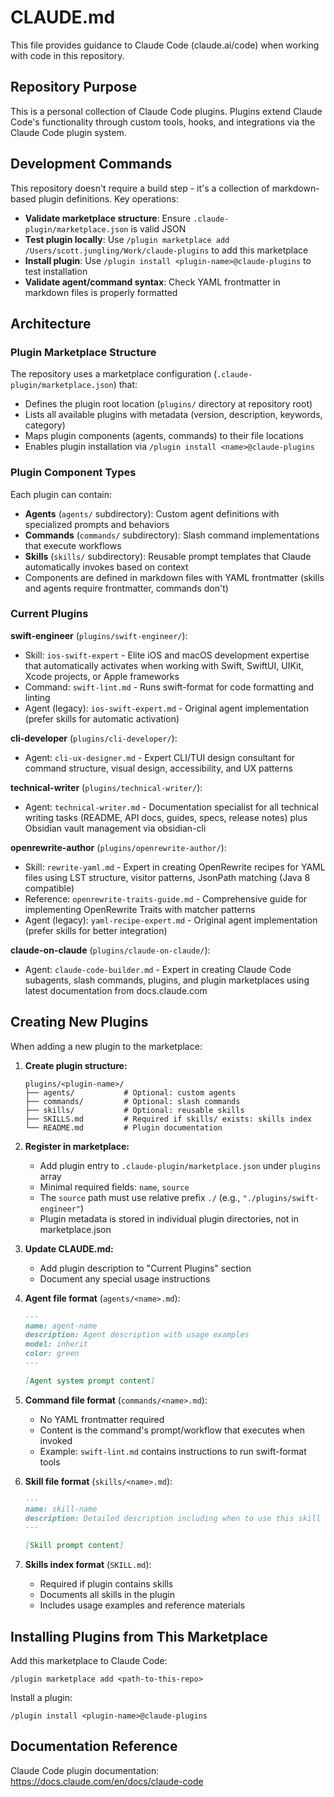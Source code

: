 # CLAUDE.md

This file provides guidance to Claude Code (claude.ai/code) when working with code in this repository.

## Repository Purpose

This is a personal collection of Claude Code plugins. Plugins extend Claude Code's functionality through custom tools, hooks, and integrations via the Claude Code plugin system.

## Development Commands

This repository doesn't require a build step - it's a collection of markdown-based plugin definitions. Key operations:

- **Validate marketplace structure**: Ensure `.claude-plugin/marketplace.json` is valid JSON
- **Test plugin locally**: Use `/plugin marketplace add /Users/scott.jungling/Work/claude-plugins` to add this marketplace
- **Install plugin**: Use `/plugin install <plugin-name>@claude-plugins` to test installation
- **Validate agent/command syntax**: Check YAML frontmatter in markdown files is properly formatted

## Architecture

### Plugin Marketplace Structure

The repository uses a marketplace configuration (`.claude-plugin/marketplace.json`) that:
- Defines the plugin root location (`plugins/` directory at repository root)
- Lists all available plugins with metadata (version, description, keywords, category)
- Maps plugin components (agents, commands) to their file locations
- Enables plugin installation via `/plugin install <name>@claude-plugins`

### Plugin Component Types

Each plugin can contain:
- **Agents** (`agents/` subdirectory): Custom agent definitions with specialized prompts and behaviors
- **Commands** (`commands/` subdirectory): Slash command implementations that execute workflows
- **Skills** (`skills/` subdirectory): Reusable prompt templates that Claude automatically invokes based on context
- Components are defined in markdown files with YAML frontmatter (skills and agents require frontmatter, commands don't)

### Current Plugins

**swift-engineer** (`plugins/swift-engineer/`):
- Skill: `ios-swift-expert` - Elite iOS and macOS development expertise that automatically activates when working with Swift, SwiftUI, UIKit, Xcode projects, or Apple frameworks
- Command: `swift-lint.md` - Runs swift-format for code formatting and linting
- Agent (legacy): `ios-swift-expert.md` - Original agent implementation (prefer skills for automatic activation)

**cli-developer** (`plugins/cli-developer/`):
- Agent: `cli-ux-designer.md` - Expert CLI/TUI design consultant for command structure, visual design, accessibility, and UX patterns

**technical-writer** (`plugins/technical-writer/`):
- Agent: `technical-writer.md` - Documentation specialist for all technical writing tasks (README, API docs, guides, specs, release notes) plus Obsidian vault management via obsidian-cli

**openrewrite-author** (`plugins/openrewrite-author/`):
- Skill: `rewrite-yaml.md` - Expert in creating OpenRewrite recipes for YAML files using LST structure, visitor patterns, JsonPath matching (Java 8 compatible)
- Reference: `openrewrite-traits-guide.md` - Comprehensive guide for implementing OpenRewrite Traits with matcher patterns
- Agent (legacy): `yaml-recipe-expert.md` - Original agent implementation (prefer skills for better integration)

**claude-on-claude** (`plugins/claude-on-claude/`):
- Agent: `claude-code-builder.md` - Expert in creating Claude Code subagents, slash commands, plugins, and plugin marketplaces using latest documentation from docs.claude.com

## Creating New Plugins

When adding a new plugin to the marketplace:

1. **Create plugin structure:**
   ```
   plugins/<plugin-name>/
   ├── agents/           # Optional: custom agents
   ├── commands/         # Optional: slash commands
   ├── skills/           # Optional: reusable skills
   ├── SKILLS.md         # Required if skills/ exists: skills index
   └── README.md         # Plugin documentation
   ```

2. **Register in marketplace:**
   - Add plugin entry to `.claude-plugin/marketplace.json` under `plugins` array
   - Minimal required fields: `name`, `source`
   - The `source` path must use relative prefix `./` (e.g., `"./plugins/swift-engineer"`)
   - Plugin metadata is stored in individual plugin directories, not in marketplace.json

3. **Update CLAUDE.md:**
   - Add plugin description to "Current Plugins" section
   - Document any special usage instructions

4. **Agent file format** (`agents/<name>.md`):
   ```markdown
   ---
   name: agent-name
   description: Agent description with usage examples
   model: inherit
   color: green
   ---

   [Agent system prompt content]
   ```

5. **Command file format** (`commands/<name>.md`):
   - No YAML frontmatter required
   - Content is the command's prompt/workflow that executes when invoked
   - Example: `swift-lint.md` contains instructions to run swift-format tools

6. **Skill file format** (`skills/<name>.md`):
   ```markdown
   ---
   name: skill-name
   description: Detailed description including when to use this skill and specific triggers
   ---

   [Skill prompt content]
   ```

7. **Skills index format** (`SKILL.md`):
   - Required if plugin contains skills
   - Documents all skills in the plugin
   - Includes usage examples and reference materials

## Installing Plugins from This Marketplace

Add this marketplace to Claude Code:
```
/plugin marketplace add <path-to-this-repo>
```

Install a plugin:
```
/plugin install <plugin-name>@claude-plugins
```

## Documentation Reference

Claude Code plugin documentation: https://docs.claude.com/en/docs/claude-code
